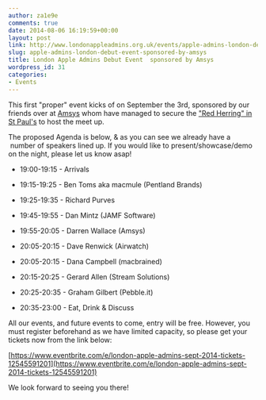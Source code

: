 ```yaml
---
author: za1e9e
comments: true
date: 2014-08-06 16:19:59+00:00
layout: post
link: http://www.londonappleadmins.org.uk/events/apple-admins-london-debut-event-sponsored-by-amsys/
slug: apple-admins-london-debut-event-sponsored-by-amsys
title: London Apple Admins Debut Event  sponsored by Amsys
wordpress_id: 31
categories:
- Events
---
```




This first "proper" event kicks of on September the 3rd, sponsored by our friends over at [Amsys](https://www.amsys.co.uk) whom have managed to secure the ["Red Herring" in St Paul's](https://theredherring.co.uk) to host the meet up.







The proposed Agenda is below, & as you can see we already have a  number of speakers lined up. If you would like to present/showcase/demo on the night, please let us know asap!



	
  * 19:00-19:15 - Arrivals

	
  * 19:15-19:25 - Ben Toms aka macmule (Pentland Brands)

	
  * 19:25-19:35 - Richard Purves

	
  * 19:45-19:55 - Dan Mintz (JAMF Software)

	
  * 19:55-20:05 - Darren Wallace (Amsys)

	
  * 20:05-20:15 - Dave Renwick (Airwatch)

	
  * 20:05-20:15 - Dana Campbell (macbrained)

	
  * 20:15-20:25 - Gerard Allen (Stream Solutions)

	
  * 20:25-20:35 - Graham Gilbert (Pebble.it)

	
  * 20:35-23:00 - Eat, Drink & Discuss













All our events, and future events to come, entry will be free. However, you must register beforehand as we have limited capacity, so please get your tickets now from the link below:




[https://www.eventbrite.com/e/london-apple-admins-sept-2014-tickets-12545591201](https://www.eventbrite.com/e/london-apple-admins-sept-2014-tickets-12545591201)




We look forward to seeing you there!







